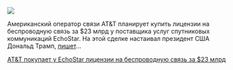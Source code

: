 <!--2025-08-27 14:06:49-->
<div class="yb">
  <div class="rss habr"><img src="https://habrastorage.org/getpro/habr/upload_files/62f/e3d/eba/62fe3debac5625a2c161f2dd38632dcf.jpg" /><p>Американский оператор связи AT&amp;T планирует купить лицензии на беспроводную связь за $23 млрд у поставщика услуг спутниковых коммуникаций EchoStar. На этой сделке настаивал президент США Дональд Трамп, <a href="https://www.reuters.com/en/echostar-sell-wireless-spectrum-licenses-att-23-billion-deal-2025-08-26/" rel="noopener noreferrer nofollow">пишет</a>... <p class="titl"><a href="https://habr.com/ru/news/941334/?utm_source=habrahabr&utm_medium=rss&utm_campaign=941334">AT&amp;T покупает у EchoStar лицензии на беспроводную связь за $23 млрд</a></p></div>
</div>
